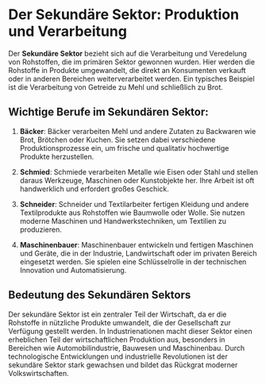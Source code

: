 # Der Sekundäre Sektor: Produktion und Verarbeitung

Der **Sekundäre Sektor** bezieht sich auf die Verarbeitung und Veredelung von Rohstoffen, die im primären Sektor gewonnen wurden. Hier werden die Rohstoffe in Produkte umgewandelt, die direkt an Konsumenten verkauft oder in anderen Bereichen weiterverarbeitet werden. Ein typisches Beispiel ist die Verarbeitung von Getreide zu Mehl und schließlich zu Brot.

## Wichtige Berufe im Sekundären Sektor:

1. **Bäcker**: Bäcker verarbeiten Mehl und andere Zutaten zu Backwaren wie Brot, Brötchen oder Kuchen. Sie setzen dabei verschiedene Produktionsprozesse ein, um frische und qualitativ hochwertige Produkte herzustellen.

2. **Schmied**: Schmiede verarbeiten Metalle wie Eisen oder Stahl und stellen daraus Werkzeuge, Maschinen oder Kunstobjekte her. Ihre Arbeit ist oft handwerklich und erfordert großes Geschick.

3. **Schneider**: Schneider und Textilarbeiter fertigen Kleidung und andere Textilprodukte aus Rohstoffen wie Baumwolle oder Wolle. Sie nutzen moderne Maschinen und Handwerkstechniken, um Textilien zu produzieren.

4. **Maschinenbauer**: Maschinenbauer entwickeln und fertigen Maschinen und Geräte, die in der Industrie, Landwirtschaft oder im privaten Bereich eingesetzt werden. Sie spielen eine Schlüsselrolle in der technischen Innovation und Automatisierung.

## Bedeutung des Sekundären Sektors

Der sekundäre Sektor ist ein zentraler Teil der Wirtschaft, da er die Rohstoffe in nützliche Produkte umwandelt, die der Gesellschaft zur Verfügung gestellt werden. In Industrienationen macht dieser Sektor einen erheblichen Teil der wirtschaftlichen Produktion aus, besonders in Bereichen wie Automobilindustrie, Bauwesen und Maschinenbau. Durch technologische Entwicklungen und industrielle Revolutionen ist der sekundäre Sektor stark gewachsen und bildet das Rückgrat moderner Volkswirtschaften.

